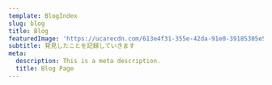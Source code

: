 ```yaml
---
template: BlogIndex
slug: blog
title: Blog
featuredImage: 'https://ucarecdn.com/613e4f31-355e-42da-91e0-39185305e59e/'
subtitle: 発見したことを記録していきます
meta:
  description: This is a meta description.
  title: Blog Page
---
```


